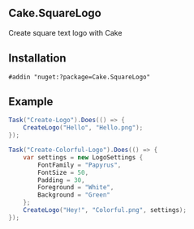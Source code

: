﻿## Cake.SquareLogo

Create square text logo with Cake

## Installation

`#addin "nuget:?package=Cake.SquareLogo"`

## Example

```csharp
Task("Create-Logo").Does(() => {
    CreateLogo("Hello", "Hello.png");
});

Task("Create-Colorful-Logo").Does(() => {
    var settings = new LogoSettings {
        FontFamily = "Papyrus",
        FontSize = 50,
        Padding = 30,
        Foreground = "White",
        Background = "Green"
    };
    CreateLogo("Hey!", "Colorful.png", settings);
});
```